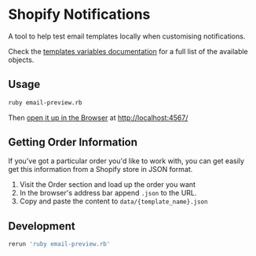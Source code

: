 Shopify Notifications
===

A tool to help test email templates locally when customising notifications.

Check the [templates variables documentation](https://help.shopify.com/manual/sell-online/notifications/email-variables) for a full list of the available objects.

Usage
---

```bash
ruby email-preview.rb
```

Then [open it up in the Browser](http://localhost:4567/) at [http://localhost:4567/]()

Getting Order Information
--- 

If you've got a particular order you'd like to work with, you can get easily get this information from a Shopify store in JSON format.

1. Visit the Order section and load up the order you want
2. In the browser's address bar append `.json` to the URL. 
3. Copy and paste the content to `data/{template_name}.json`


Development
---

```bash
rerun 'ruby email-preview.rb'
```
